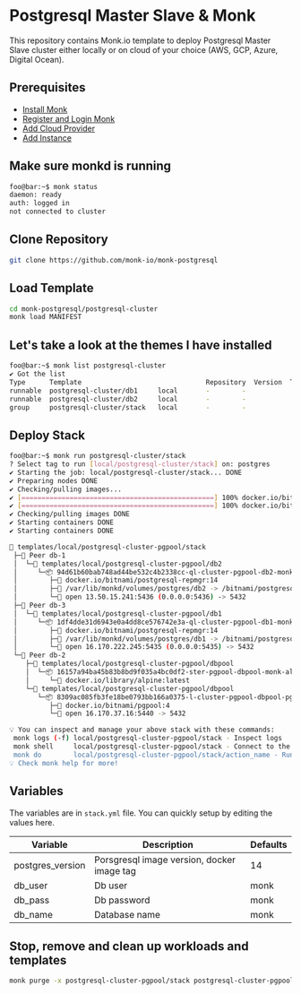 # Postgresql Master Slave & Monk

This repository contains Monk.io template to deploy Postgresql Master Slave cluster either locally or on cloud of your choice (AWS, GCP, Azure, Digital Ocean).

## Prerequisites

- [Install Monk](https://docs.monk.io/docs/get-monk)
- [Register and Login Monk](https://docs.monk.io/docs/acc-and-auth)
- [Add Cloud Provider](https://docs.monk.io/docs/cloud-provider)
- [Add Instance](https://docs.monk.io/docs/multi-cloud)

## Make sure monkd is running

```bash
foo@bar:~$ monk status
daemon: ready
auth: logged in
not connected to cluster
```

## Clone Repository

```bash
git clone https://github.com/monk-io/monk-postgresql
```

## Load Template

```bash
cd monk-postgresql/postgresql-cluster
monk load MANIFEST
```

## Let's take a look at the themes I have installed

```bash
foo@bar:~$ monk list postgresql-cluster
✔ Got the list
Type      Template                               Repository  Version  Tags
runnable  postgresql-cluster/db1     local       -        -
runnable  postgresql-cluster/db2     local       -        -
group     postgresql-cluster/stack   local       -        -


```

## Deploy Stack

```bash
foo@bar:~$ monk run postgresql-cluster/stack
? Select tag to run [local/postgresql-cluster/stack] on: postgres
✔ Starting the job: local/postgresql-cluster/stack... DONE
✔ Preparing nodes DONE
✔ Checking/pulling images...
✔ [================================================] 100% docker.io/bitnami/postgresql-repmgr:14 db-2
✔ [================================================] 100% docker.io/bitnami/postgresql-repmgr:14 db-3
✔ Checking/pulling images DONE
✔ Starting containers DONE
✔ Starting containers DONE

🔩 templates/local/postgresql-cluster-pgpool/stack
 ├─🧊 Peer db-1
 │  └─🔩 templates/local/postgresql-cluster-pgpool/db2
 │     └─📦 94d61b60bab748ad44be532c4b2338cc-ql-cluster-pgpool-db2-monk-db2
 │        ├─🧩 docker.io/bitnami/postgresql-repmgr:14
 │        ├─💾 /var/lib/monkd/volumes/postgres/db2 -> /bitnami/postgresql
 │        └─🔌 open 13.50.15.241:5436 (0.0.0.0:5436) -> 5432
 ├─🧊 Peer db-3
 │  └─🔩 templates/local/postgresql-cluster-pgpool/db1
 │     └─📦 1df4dde31d6943e0a4dd8ce576742e3a-ql-cluster-pgpool-db1-monk-db1
 │        ├─🧩 docker.io/bitnami/postgresql-repmgr:14
 │        ├─💾 /var/lib/monkd/volumes/postgres/db1 -> /bitnami/postgresql
 │        └─🔌 open 16.170.222.245:5435 (0.0.0.0:5435) -> 5432
 └─🧊 Peer db-2
    ├─🔩 templates/local/postgresql-cluster-pgpool/dbpool
    │  └─📦 16157a94ba45b83b8bd9f035a4bc0df2-ster-pgpool-dbpool-monk-alpine
    │     └─🧩 docker.io/library/alpine:latest
    └─🔩 templates/local/postgresql-cluster-pgpool/dbpool
       └─📦 8309ac085fb3fe18be0793bb166a0375-l-cluster-pgpool-dbpool-pgpool
          ├─🧩 docker.io/bitnami/pgpool:4
          └─🔌 open 16.170.37.16:5440 -> 5432

💡 You can inspect and manage your above stack with these commands:
 monk logs (-f) local/postgresql-cluster-pgpool/stack - Inspect logs
 monk shell     local/postgresql-cluster-pgpool/stack - Connect to the container's shell
 monk do        local/postgresql-cluster-pgpool/stack/action_name - Run defined action (if exists)
💡 Check monk help for more!
```

## Variables

The variables are in `stack.yml` file. You can quickly setup by editing the values here.

| Variable         | Description                                | Defaults |
| ---------------- | ------------------------------------------ | -------- |
| postgres_version | Porsgresql image version, docker image tag | 14       |
| db_user          | Db user                                    | monk     |
| db_pass          | Db password                                | monk     |
| db_name          | Database name                              | monk     |

## Stop, remove and clean up workloads and templates

```bash
monk purge -x postgresql-cluster-pgpool/stack postgresql-cluster-pgpool/db1 postgresql-cluster-pgpool/db2
```
